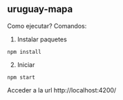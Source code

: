 uruguay-mapa
---------

Como ejecutar?
Comandos:
1. Instalar paquetes
```
npm install
```
2. Iniciar
```
npm start
```

Acceder a la url http://localhost:4200/
